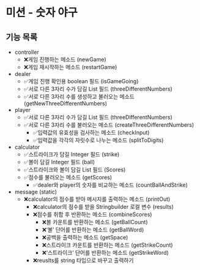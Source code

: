 # 미션 - 숫자 야구

## 기능 목록
- controller 
    - ❌게임 진행하는 메소드 (newGame)
    - ❌게임 재시작하는 메소드 (restartGame)
- dealer
    - ✅게임 진행 확인용 boolean 필드 (isGameGoing)
    - ✅서로 다른 3자리 수가 담길 List 필드 (threeDifferentNumbers)
    - ✅서로 다른 3자리 수를 생성하고 불러오는 메소드 (getNewThreeDifferentNumbers)
- player
    - ✅서로 다른 3자리 수가 담길 List 필드 (threeDifferentNumbers)
    - ✅서로 다른 3자리 수를 불러오는 메소드 (createThreeDifferentNumbers)
        - ✅입력값의 유효성을 검사하는 메소드 (checkInput)
        - ✅입력값을 각각의 자릿수로 나누는 메소드 (splitToDigits)
- calculator
    - ✅스트라이크가 담길 Integer 필드 (strike)
    - ✅볼이 담길 Integer 필드 (ball)
    - ✅스트라이크와 볼이 담길 List 필드 (Scores)
    - ✅점수를 불러오는 메소드 (getScores)
        - ✅dealer와 player의 숫자를 비교하는 메소드 (countBallAndStrike)
- message (static)
    - ❌calculator의 점수를 받아 메시지를 출력하는 메소드 (printOut)
        - ❌calculator의 점수를 받을 Stringbuilder 로컬 변수 (results)
        - ❌점수를 취합 후 반환하는 메소드 (combineScores)
            - ❌볼 카운트를 반환하는 메소드 (getBallCount)
            - ❌‘볼’ 단어를 반환하는 메소드 (getBallWord)
            - ❌공백을 출력하는 메소드 (getSpace)
            - ❌스트라이크 카운트를 반환하는 메소드 (getStrikeCount)
            - ❌‘스트라이크’ 단어를 반환하는 메소드 (getStrikeWord)
        - ❌reuslts를 string 타입으로 바꾸고 출력하기